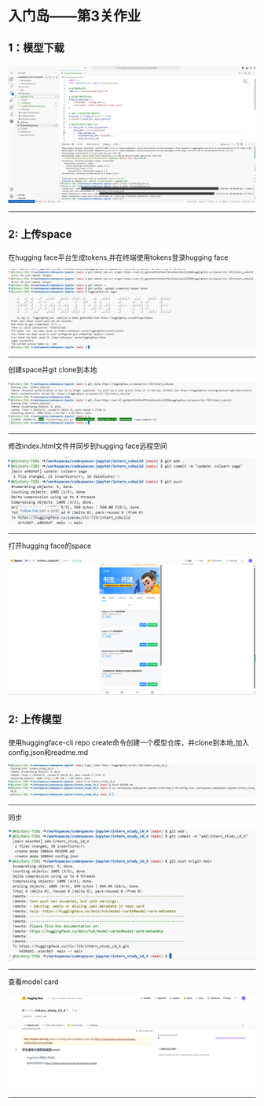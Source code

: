 # 入门岛——第3关作业  

    
## 1：模型下载
### 
![erro](https://github.com/Victory-7291/AI_Lab/raw/main/images/2024-11-12%20223342.png "2024-11-12%20223342.png")

  
-------------------------------------------------------------------------------------------------------------------


## 2: 上传space
### 
在hugging face平台生成tokens,并在终端使用tokens登录hugging face

  
![erro](https://github.com/Victory-7291/AI_Lab/raw/main/images/2024-11-12%20230526.png "2024-11-12%20230526.png")


-------------------------------------------------------------------------------------------------------------------


创建space并git clone到本地

![erro](https://github.com/Victory-7291/AI_Lab/raw/main/images/2024-11-12%20231043.png?raw=true "2024-11-12%20231043.png")

  
-------------------------------------------------------------------------------------------------------------------


修改index.html文件并同步到hugging face远程空间

![erro](https://github.com/Victory-7291/AI_Lab/raw/main/images/2024-11-12%20231304.png?raw=true "2024-11-12%20231304.png")


-------------------------------------------------------------------------------------------------------------------


打开hugging face的space

![erro](https://github.com/Victory-7291/AI_Lab/raw/main/images/2024-11-12%20231333.png?raw=true "2024-11-12%20231333.png")

## 2: 上传模型
### 


使用huggingface-cli repo create命令创建一个模型仓库，并clone到本地,加入config.json和readme.md

![erro](https://github.com/Victory-7291/AI_Lab/raw/main/images/2024-11-12%20231917.png?raw=true "2024-11-12%20231917.png")

  
-------------------------------------------------------------------------------------------------------------------


同步

![erro](https://github.com/Victory-7291/AI_Lab/raw/main/images/2024-11-13%20221432.png?raw=true "2024-11-13%20221432.png")


-------------------------------------------------------------------------------------------------------------------


查看model card

![erro](https://github.com/Victory-7291/AI_Lab/blob/main/images/2024-11-13%20221541.png?raw=true "2024-11-13%20221541.png")

  
-------------------------------------------------------------------------------------------------------------------

  
